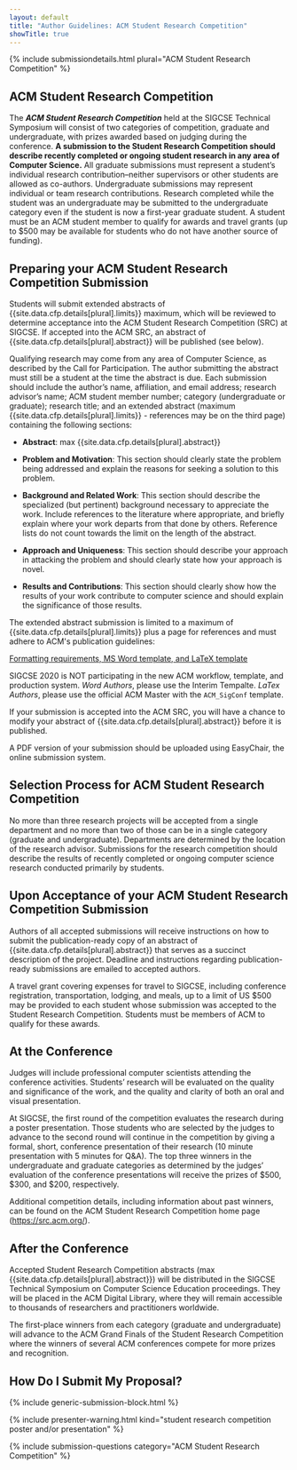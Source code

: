 ```yaml
---
layout: default
title: "Author Guidelines: ACM Student Research Competition"
showTitle: true
---
```


{% include submissiondetails.html plural="ACM Student Research Competition" %}

## ACM Student Research Competition

The ***ACM Student Research Competition*** held at the 
SIGCSE Technical Symposium will consist of two categories of competition, graduate and undergraduate, with prizes awarded based on judging during the conference. **A submission to the Student Research Competition should describe recently completed or ongoing student research in any area of Computer Science.**
All graduate submissions must represent a student’s individual research contribution–neither supervisors or other students are allowed as co-authors. Undergraduate submissions may represent individual or team research contributions. Research completed while the student was an undergraduate may be submitted to the undergraduate category even if the student is now a first-year graduate student. A student must be an ACM student member to qualify for awards and travel grants (up to $500 may be available for students who do not have another source of funding).

## Preparing your ACM Student Research Competition Submission

Students will submit extended abstracts of {{site.data.cfp.details[plural].limits}} maximum, which will be reviewed to determine acceptance into the ACM Student Research Competition (SRC) at SIGCSE. If accepted into the ACM SRC, an abstract of {{site.data.cfp.details[plural].abstract}} will be published (see below). 

Qualifying research may come from any area of Computer Science, as described by the Call for Participation. The author submitting the abstract must still be a student at the time the abstract is due. Each submission should include the author’s name, affiliation, and email address; research advisor’s name; ACM student member number; category (undergraduate or graduate); research title; and an extended abstract (maximum {{site.data.cfp.details[plural].limits}} - references may be on the third page) containing the following sections:

* **Abstract**: max {{site.data.cfp.details[plural].abstract}}

* **Problem and Motivation**: This section should clearly state the problem being addressed and explain the reasons for seeking a solution to this problem.

* **Background and Related Work**: This section should describe the specialized (but pertinent) background necessary to appreciate the work. Include references to the literature where appropriate, and briefly explain where your work departs from that done by others. Reference lists do not count towards the limit on the length of the abstract.

* **Approach and Uniqueness**: This section should describe your approach in attacking the problem and should clearly state how your approach is novel.

* **Results and Contributions**: This section should clearly show how the results of your work contribute to computer science and should explain the significance of those results.

The extended abstract submission is limited to a maximum of {{site.data.cfp.details[plural].limits}} plus a page for references and must adhere to ACM's publication guidelines:

<div class="text-center" style="margin-top: 10px; margin-bottom: 10px;">
<a href="{{site.data.publishing.acmpubguidelines}}">Formatting requirements, MS Word template, and LaTeX template</a>
</div>

SIGCSE 2020 is NOT participating in the new ACM workflow, template, and production system.  *Word Authors*, please use the Interim Tempalte. *LaTex Authors*, please use the official ACM Master with the `ACM_SigConf` template.

If your submission is accepted into the ACM SRC, you will have a chance to modify your abstract of {{site.data.cfp.details[plural].abstract}} before it is published.

A PDF version of your submission should be uploaded using EasyChair, the online submission system.

## Selection Process for ACM Student Research Competition

No more than three research projects will be accepted from a single department and no more than two of those can be in a single category (graduate and undergraduate). Departments are determined by the location of the research advisor. Submissions for the research competition should describe the results of recently completed or ongoing computer science research conducted primarily by students.

## Upon Acceptance of your ACM Student Research Competition Submission

Authors of all accepted submissions will receive instructions on how to submit the publication-ready copy of an abstract of {{site.data.cfp.details[plural].abstract}} that serves as a succinct description of the project. Deadline and instructions regarding publication-ready submissions are emailed to accepted authors. 

A travel grant covering expenses for travel to SIGCSE, including conference registration, transportation, lodging, and meals, up to a limit of US $500 may be provided to each student whose submission was accepted to the Student Research Competition. Students must be members of ACM to qualify for these awards.

## At the Conference

Judges will include professional computer scientists attending the conference activities. Students’ research will be evaluated on the quality and significance of the work, and the quality and clarity of both an oral and visual presentation.

At SIGCSE, the first round of the competition evaluates the research during a poster presentation. Those students who are selected by the judges to advance to the second round will continue in the competition by giving a formal, short, conference presentation of their research (10 minute presentation with 5 minutes for Q&A). The top three winners in the undergraduate and graduate categories as determined by the judges’ evaluation of the conference presentations will receive the prizes of $500, $300, and $200, respectively. 

Additional competition details, including information about past winners, can be found on the ACM Student Research Competition home page (https://src.acm.org/).

## After the Conference

Accepted Student Research Competition abstracts (max {{site.data.cfp.details[plural].abstract}}) will be distributed in the SIGCSE Technical Symposium on Computer Science Education proceedings. They will be placed in the ACM Digital Library, where they will remain accessible to thousands of researchers and practitioners worldwide.

The first-place winners from each category (graduate and undergraduate) will advance to the ACM Grand Finals of the Student Research Competition where the winners of several ACM conferences compete for more prizes and recognition. 

## How Do I Submit My Proposal?

{% include generic-submission-block.html %}

{% include presenter-warning.html kind="student research competition poster and/or presentation" %}

{% include submission-questions category="ACM Student Research Competition" %}
